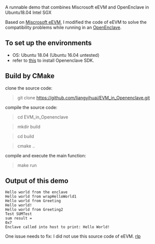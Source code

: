 A runnable demo that combines Miscrosoft eEVM and OpenEnclave in Ubuntu18.04 Intel SGX

Based on [Miscrosoft eEVM](https://github.com/microsoft/eEVM), I modified the code of eEVM to solve the compatibility problems while running in an [OpenEnclave](https://github.com/openenclave/openenclave). 

## To set up the environments
- OS: Ubuntu 18.04 (Ubuntu 16.04 untested)
- refer to [this](https://github.com/openenclave/openenclave/blob/master/docs/GettingStartedDocs/install_oe_sdk-Ubuntu_18.04.md) to install Openenclave SDK.

## Build by CMake

clone the source code:
> git clone https://github.com/liangyihuai/EVM_in_Openenclave.git

compile the source code:
> cd EVM_in_Openenclave

> mkdir build

> cd build

> cmake ..

compile and execute the main function:
> make run

## Output of this demo

```
Hello world from the enclave
Hello world from wrapHelloWorld1
Hello world from Greeting
Hello world!
Hello world from Greeting2
Test SUMTest
sum result = 
0x7
Enclave called into host to print: Hello World!
```

One issue needs to fix:
I did not use this source code of eEVM. [rlp](https://github.com/liangyihuai/EVM_in_Openenclave/blob/master/enclave/eEVM/rlp.h)

